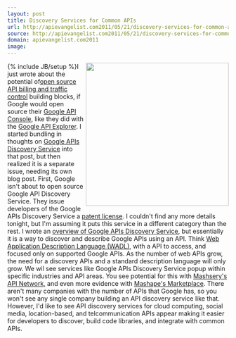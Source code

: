 ```yaml
---
layout: post
title: Discovery Services for Common APIs
url: http://apievangelist.com2011/05/21/discovery-services-for-common-apis/
source: http://apievangelist.com2011/05/21/discovery-services-for-common-apis/
domain: apievangelist.com2011
image: 
---
```

{% include JB/setup %}<img src="http://kinlane-productions.s3.amazonaws.com/google/Google-APIs-Discovery-Service.png"  width="325" align="right" />I just wrote about the potential of<a title="open source billing and traffic control" href="http://blog.apievangelist.com/2011/05/21/open-source-api-billing-and-traffic-control/">open source API billing and traffic control</a> building blocks, if Google would open source their <a title="API Console" href="http://blog.apievangelist.com/2011/05/21/google-apis-console/">Google API Console</a>, like they did with the <a title="Google API Explorer" href="http://blog.apievangelist.com/2011/05/21/google-apis-explorer/">Google API Explorer</a>.
I started bundling in thoughts on <a title="Google APIs Discovery Service" href="http://code.google.com/apis/discovery/index.html">Google APIs Discovery Service</a> into that post, but then realized it is a separate issue, needing its own blog post.
First, Google isn't about to open source Google API Discovery Service. They issue developers of the Google APIs Discovery Service a <a title="patent license" href="http://code.google.com/apis/discovery/patent-license.html">patent license</a>. I couldn't find any more details tonight, but I'm assuming it puts this service in a different category than the rest.
I wrote an <a title="overview of the Google APIs Discovery Service" href="http://blog.apievangelist.com/2011/05/21/google-apis-discovery-service/">overview of Google APIs Discovery Service</a>, but essentially it is a way to discover and describe Google APIs using an API. Think <a title="Web Application Discovery Language (WADL)" href="http://en.wikipedia.org/wiki/Web_Application_Description_Language">Web Application Description Language (WADL)</a>, with a API to access, and focused only on supported Google APIs.
As the number of web APIs grow, the need for a discovery APIs and a standard description language will only grow. We wil see services like Google APIs Discovery Service popup within specific industries and API areas.
You see potential for this with <a title="Mashery's API Netowrk" href="http://developer.mashery.com/apis">Mashsery's API Network,</a> and even more evidence with <a title="Mashape's Marketplace" href="http://www.mashape.com/index">Mashape's Marketplace</a>.
There aren't many companies with the number of APIs that Google has, so you won't see any single company building an API discovery service like that.
However, I'd like to see API discovery services for cloud computing, social media, location-based, and telcommunication APIs appear making it easier for developers to discover, build code libraries, and integrate with common APIs.

